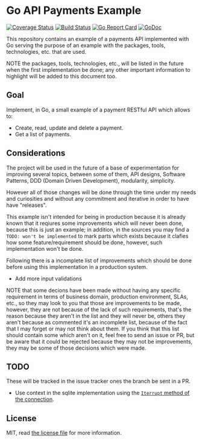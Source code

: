 # Go API Payments Example

[![Coverage Status](https://coveralls.io/repos/github/ifraixedes/go-payments-api-example/badge.svg?branch=master)](https://coveralls.io/github/ifraixedes/go-payments-api-example/?branch=master)
[![Build Status](https://travis-ci.com/ifraixedes/go-payments-api-example.svg?branch=master)](https://travis-ci.com/ifraixedes/go-payments-api-example)
[![Go Report Card](https://goreportcard.com/badge/github.com/ifraixedes/go-payments-api-example)](https://goreportcard.com/report/github.com/ifraixedes/go-payments-api-example)
[![GoDoc](https://godoc.org/github.com/ifraixedes/go-payments-api-example?status.svg)](https://godoc.org/github.com/ifraixedes/go-payments-api-example)


This repository contains an example of a payments API implemented with Go serving the purpose of an example with the packages, tools, technologies, etc. that are used.

NOTE the packages, tools, technologies, etc., will be listed in the future when the first implementation be done; any other important information to highlight will be added to this document too.

## Goal

Implement, in Go, a small example of a payment RESTful API which allows to:

* Create, read, update and delete a payment.
* Get a list of payments.

## Considerations

The project will be used in the future of a base of experimentation for improving several topics, between some of them, API designs, Software Patterns, DDD (Domain Driven Development), modularity, simplicity.

However all of those changes will be done through the time under my needs and curiosities and without any commitment and iterative in order to have have "releases".

This example isn't intended for being in production because it is already known that it reqiures some improvements which will never been done, because this is just an example; in addition, in the sources you may find a `TODO: won't be implemented` to mark parts which exists because it clafies how some feature/requirement should be done, however, such implementation won't be done.

Following there is a incomplete list of improvements which should be done before using this implementation in a production system.

* Add more input validations


NOTE that some decions have been made without having any specific requirement in terms of business domain, production environment, SLAs, etc., so they may look to you that those are improvements to be made, however, they are not because of the lack of such requirements, that's the reason because they aren't in the list and they will never be, others they aren't because as commented it's an incomplete list, because of the fact that I may forget or may not think about them. If you think that this list should contain some which aren't on it, feel free to send an issue or PR, but be aware that it could be rejected because they may not be improvements, they may be some of those decisions which were made.

## TODO

These will be tracked in the issue tracker ones the branch be sent in a PR.

* Use context in the sqlite implementation using the [`Iterrupt` method of the connection](https://godoc.org/github.com/bvinc/go-sqlite-lite/sqlite3#Conn.Interrupt).


## License

MIT, read [the license file](LICENSE) for more information.
